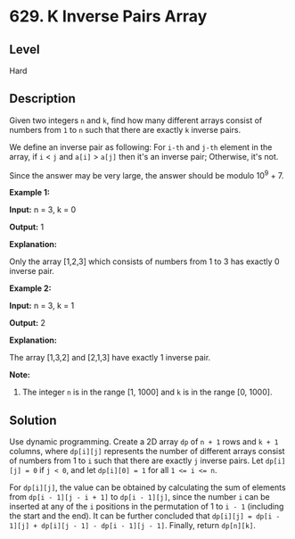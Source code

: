 # 629. K Inverse Pairs Array
## Level
Hard

## Description
Given two integers `n` and `k`, find how many different arrays consist of numbers from `1` to `n` such that there are exactly `k` inverse pairs.

We define an inverse pair as following: For `i-th` and `j-th` element in the array, if `i` < `j` and `a[i]` > `a[j]` then it's an inverse pair; Otherwise, it's not.

Since the answer may be very large, the answer should be modulo 10<sup>9</sup> + 7.

**Example 1:**

**Input:** n = 3, k = 0

**Output:** 1

**Explanation:**

Only the array [1,2,3] which consists of numbers from 1 to 3 has exactly 0 inverse pair.

**Example 2:**

**Input:** n = 3, k = 1

**Output:** 2

**Explanation:**

The array [1,3,2] and [2,1,3] have exactly 1 inverse pair.

**Note:**

1. The integer `n` is in the range [1, 1000] and `k` is in the range [0, 1000].

## Solution
Use dynamic programming. Create a 2D array `dp` of `n + 1` rows and `k + 1` columns, where `dp[i][j]` represents the number of different arrays consist of numbers from 1 to `i` such that there are exactly `j` inverse pairs. Let `dp[i][j] = 0` if `j < 0`, and let `dp[i][0] = 1` for all `1 <= i <= n`.

For `dp[i][j]`, the value can be obtained by calculating the sum of elements from `dp[i - 1][j - i + 1]` to `dp[i - 1][j]`, since the number `i` can be inserted at any of the `i` positions in the permutation of 1 to `i - 1` (including the start and the end). It can be further concluded that `dp[i][j] = dp[i - 1][j] + dp[i][j - 1] - dp[i - 1][j - 1]`. Finally, return `dp[n][k]`.
